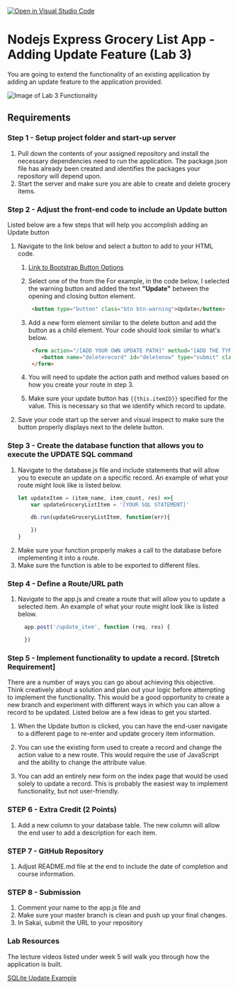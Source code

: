 [![Open in Visual Studio Code](https://classroom.github.com/assets/open-in-vscode-c66648af7eb3fe8bc4f294546bfd86ef473780cde1dea487d3c4ff354943c9ae.svg)](https://classroom.github.com/online_ide?assignment_repo_id=9514170&assignment_repo_type=AssignmentRepo)
#  Nodejs Express Grocery List App - Adding Update Feature (Lab 3)
You are going to extend the functionality of an existing application by adding an update feature to the application provided. 

![Image of Lab 3 Functionality](https://instructorc.github.io/site/slides/logic/images/node/lab3-review.gif)
## Requirements

### Step 1 - Setup project folder and start-up server
1.  Pull down the contents of your assigned repository and install the necessary dependencies need to run the application.  The package.json file has already been created and identifies the packages your repository will depend upon.
2.  Start the server and make sure you are able to create and delete grocery items.

### Step 2 - Adjust the front-end code to include an Update button
Listed below are a few steps that will help you accomplish adding an Update button
1.  Navigate to the link below and select a button to add to your HTML code.
	1.  [Link to Bootstrap Button Options](https://getbootstrap.com/docs/4.0/components/buttons/)
    2.  Select one of the from the  For example, in the code below, I selected the warning button and added the text **"Update"** between the opening and closing button element.
        ```html
         <button type="button" class="btn btn-warning">Update</button>
        ```

	3.  Add a new form element similar to the delete button and add the button as a child element. Your code should look similar to what's below.
        ```html
         <form action="/[ADD YOUR OWN UPDATE PATH]" method="[ADD THE TYPE OF METHOD YOU PREFER - EITHER GET OR POST">
            <button name="deleterecord" id="deletenow" type="submit" class="btn btn-danger" value="{{this.itemID}}">DELETE</button>
         </form>
        ```
	4. You will need to update the action path and method values based on how you create your route in step 3.
    5. Make sure your update button has ```{{this.itemID}}``` specified for the value.  This is necessary so that we identify which record to update.
2.  Save your code start up the server and visual inspect to make sure the button properly displays next to the delete button. 

### Step 3 - Create the database function that allows you to execute the UPDATE SQL command
1.  Navigate to the database.js file and include statements that will allow you to execute an update on a specific record. An example of what your route might look like is listed below.
    ```javascript
    let updateItem = (item_name, item_count, res) =>{
	    var updateGroceryListItem = '[YOUR SQL STATEMENT]'

	    db.run(updateGroceryListItem, function(err){

	    })
    }
    ```
2. Make sure your function properly makes a call to the database before implementing it into a route.
3. Make sure the function is able to be exported to different files.
### Step 4 - Define a Route/URL path
1.  Navigate to the app.js and create a route that will allow you to update a selected item. An example of what your route might look like is listed below.
    ```javascript
      app.post('/update_item', function (req, res) {

      })
    ```
		
### Step 5 - Implement functionality to update a record. [Stretch Requirement]
There are a number of ways you can go about achieving this objective.  Think creatively about a solution and plan out your logic before attempting to implement the functionality.  This would be a good opportunity to create a new branch and experiment with different ways in which you can allow a record to be updated.  Listed below are a few ideas to get you started.
	
1.  When the Update button is clicked, you can have the end-user navigate to a different page to re-enter and update grocery item information.

2.  You can use the existing form used to create a record and change the action value to a new route. This would require the use of JavaScript and the ability to change the attribute value.
	
3. You can add an entirely new form on the index page that would be used solely to update a record.  This is probably the easiest way to implement functionality, but not user-friendly. 


### STEP 6 - Extra Credit (2 Points) 
1.  Add a new column to your database table.  The new column will allow the end user to add a description for each item.

### STEP 7 - GitHub Repository
1.  Adjust README.md file at the end to include the date of completion and course information.

### STEP 8 - Submission
1.  Comment your name to the app.js file and 
2.  Make sure your master branch is clean and push up your final changes.
3.  In Sakai, submit the URL to your repository

### Lab Resources
The lecture videos listed under week 5 will walk you through how the application is built.

[SQLite Update Example](https://www.sqlitetutorial.net/sqlite-update/)

